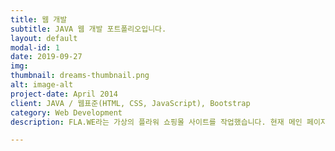 ```yaml
---
title: 웹 개발
subtitle: JAVA 웹 개발 포트폴리오입니다.
layout: default
modal-id: 1
date: 2019-09-27
img: 
thumbnail: dreams-thumbnail.png
alt: image-alt
project-date: April 2014
client: JAVA / 웹표준(HTML, CSS, JavaScript), Bootstrap
category: Web Development
description: FLA.WE라는 가상의 플라워 쇼핑몰 사이트를 작업했습니다. 현재 메인 페이지, 문의 게시판 등을 구현해놓았습니다.

---
```

